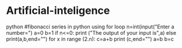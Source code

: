 # Artificial-inteligence
python
#fibonacci series in python using for loop
n=int(input("Enter a number=")
a=0
b=1
if n<=0:
     print ("The output of your input is",a)
else
     print(a,b,end="")
     for x in range (2.n):
          c=a+b
          print (c,end="")
          a=b
          b=c
